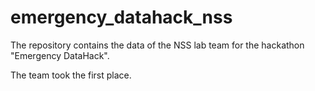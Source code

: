 # emergency_datahack_nss
The repository contains the data of the NSS lab team for the hackathon "Emergency DataHack".

The team took the first place.